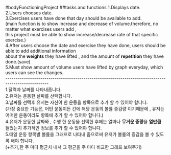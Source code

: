 #bodyFunctioningProject
##tasks and functions
1.Displays date.<br>
2.Users chooses date.<br>
3.Exercises users have done that day should be available to add.<br>
(main function is to show increase and decrease of volume.therefore, no matter what exercises users add ,<br>
this project must be able to show increase/decrease rate of that specific exercise.)<br>
4.After users choose the date and exercise they have done, users should be able to add additional information <br>
about the **weights** they have lifted , and the amount of  **repetition** they have done.(save)<br>
5.Must show amount of volume users have lifted by graph everyday, which users can see the changes.<br>
---------------------------------------------------------------------------------------------------<br>
1.달력과 날짜를 나타내줍니다.<br>
2.유저는 운동한 날짜를 선택합니다.<br>
3.날짜를 선택후 유저는 자신이 한 운동을 항목으로 추가 할 수 있어야 합니다.<br>
(가장 중요한 기능은, 어떤 운동이든 간에 해당 운동의 볼륨 증감량 이기때문에 , 유저는 어떠한 운동이라도 항목에 추가 할 수 있어야 합니다.)<br>
4.유저가 운동한 날짜와 , 수행 한 운동을 선택한 후에는 얼마나 **무거운 중량**을 **얼만큼** 들었는지 추가적인 정보를 추가 할 수 있어야 합니다.<br>
5.매일 운동 항목별 볼륨을 그래프로 나타내 줌으로써 유저가 볼륨의 증감을 볼 수 있도록 해야 합니다.<br>
(+추가,한 주 마다 평균치 내서 그 평균을 주 마다 비교한 그래프 보여주기)
